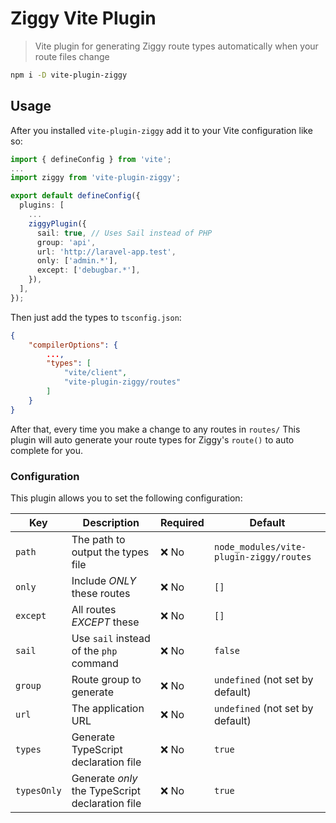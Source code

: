 # Ziggy Vite Plugin

> Vite plugin for generating Ziggy route types automatically when your route files change

```sh
npm i -D vite-plugin-ziggy
```

## Usage

After you installed `vite-plugin-ziggy` add it to your Vite configuration like so:

```ts
import { defineConfig } from 'vite';
...
import ziggy from 'vite-plugin-ziggy';

export default defineConfig({
  plugins: [
    ...
    ziggyPlugin({
      sail: true, // Uses Sail instead of PHP
      group: 'api',
      url: 'http://laravel-app.test',
      only: ['admin.*'],
      except: ['debugbar.*'],
    }),
  ],
});
```

Then just add the types to `tsconfig.json`:

```json
{
    "compilerOptions": {
        ...,
        "types": [
            "vite/client",
            "vite-plugin-ziggy/routes"
        ]
    }
}
```

After that, every time you make a change to any routes in `routes/` This plugin will auto generate your route types for
Ziggy's `route()` to auto complete for you.

### Configuration

This plugin allows you to set the following configuration:

| Key         | Description                                     | Required | Default                                 |
| ----------- | ----------------------------------------------- | -------- | --------------------------------------- |
| `path`      | The path to output the types file               | ❌ No    | `node_modules/vite-plugin-ziggy/routes` |
| `only`      | Include _ONLY_ these routes                     | ❌ No    | `[]`                                    |
| `except`    | All routes _EXCEPT_ these                       | ❌ No    | `[]`                                    |
| `sail`      | Use `sail` instead of the `php` command         | ❌ No    | `false`                                 |
| `group`     | Route group to generate                         | ❌ No    | `undefined` (not set by default)        |
| `url`       | The application URL                             | ❌ No    | `undefined` (not set by default)        |
| `types`     | Generate TypeScript declaration file            | ❌ No    | `true`                                  |
| `typesOnly` | Generate _only_ the TypeScript declaration file | ❌ No    | `true`                                  |
